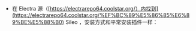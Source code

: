 - 在 Electra 源（[https://electrarepo64.coolstar.org/）内找到](https://electrarepo64.coolstar.org/%EF%BC%89%E5%86%85%E6%89%BE%E5%88%B0) Sileo ，安装方式和平常安装插件一样：